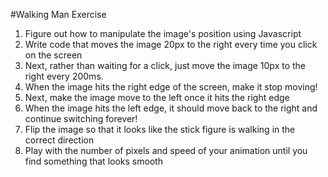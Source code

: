 #Walking Man Exercise

1. Figure out how to manipulate the image's position using Javascript
2. Write code that moves the image 20px to the right every time you click on the screen
3. Next, rather than waiting for a click, just move the image 10px to the right every 200ms.
4. When the image hits the right edge of the screen, make it stop moving!
5. Next, make the image move to the left once it hits the right edge
6. When the image hits the left edge, it should move back to the right and continue switching forever!
7. Flip the image so that it looks like the stick figure is walking in the correct direction
8. Play with the number of pixels and speed of your animation until you find something that looks smooth
